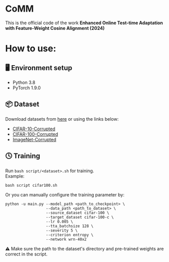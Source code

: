 # CoMM

This is the official code of the work **Enhanced Online Test-time Adaptation with Feature-Weight Cosine Alignment (2024)**

# How to use:
## 🖥️ Environment setup
* Python 3.8
* PyTorch 1.9.0

## :package: Dataset
Download datasets from [here](https://github.com/hendrycks/robustness) or using the links below:
* [CIFAR-10-Corrupted](https://zenodo.org/record/2535967)
* [CIFAR-100-Corrupted](https://zenodo.org/record/3555552)
* [ImageNet-Corrupted](https://zenodo.org/record/2235448)

## :clock4: Training
Run `bash script/<dataset>.sh` for training. \
Example: 
```
bash script cifar100.sh
```

Or you can manually configure the training parameter by:
```
python -u main.py --model_path <path_to_checkpoint> \
                  --data_path <path_to_dataset> \
                  --source_dataset cifar-100 \
                  --target_dataset cifar-100-c \
                  --lr 0.005 \
                  --tta_batchsize 128 \
                  --severity 5 \
                  --criterion entropy \
                  --network wrn-40x2
```
:warning: Make sure the path to the dataset's directory and pre-trained weights are correct in the script.

